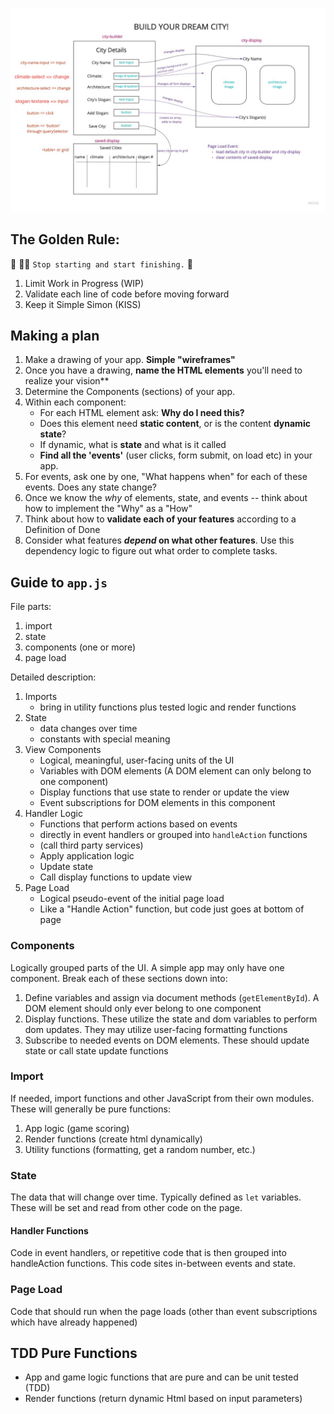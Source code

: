 
![Wireframe](/assets/Wireframe.jpg)

## The Golden Rule:

🦸 🦸‍♂️ `Stop starting and start finishing.` 🏁

1. Limit Work in Progress (WIP)
1. Validate each line of code before moving forward
1. Keep it Simple Simon (KISS)

## Making a plan

1. Make a drawing of your app. **Simple "wireframes"**
1. Once you have a drawing, **name the HTML elements** you'll need to realize your vision**
1. Determine the Components (sections) of your app.
1. Within each component:
    - For each HTML element ask: **Why do I need this?**
    - Does this element need **static content**, or is the content **dynamic state**?
    - If dynamic, what is **state** and what is it called
    - **Find all the 'events'** (user clicks, form submit, on load etc) in your app. 
1. For events, ask one by one, "What happens when" for each of these events. Does any state change?
1. Once we know the _why_ of elements, state, and events -- think about how to implement the "Why" as a "How"
1. Think about how to **validate each of your features** according to a Definition of Done
1. Consider what features **_depend_ on what other features**. Use this dependency logic to figure out what order to complete tasks.

## Guide to `app.js`

File parts:

1. import
2. state
3. components (one or more)
4. page load

Detailed description:

1. Imports 
    - bring in utility functions plus tested logic and render functions
1. State
    - data changes over time
    - constants with special meaning
1. View Components
    - Logical, meaningful, user-facing units of the UI 
    - Variables with DOM elements (A DOM element can only belong to one component)
    - Display functions that use state to render or update the view
    - Event subscriptions for DOM elements in this component
1. Handler Logic
    - Functions that perform actions based on events
    - directly in event handlers or grouped into `handleAction` functions
    - (call third party services)
    - Apply application logic
    - Update state
    - Call display functions to update view
1. Page Load
    - Logical pseudo-event of the initial page load
    - Like a "Handle Action" function, but code just goes at bottom of page

### Components

Logically grouped parts of the UI. A simple app may only have one component. Break each of these sections down into:

1. Define variables and assign via document methods (`getElementById`). A DOM element should only ever belong to one component
1. Display functions. These utilize the state and dom variables to perform dom updates. They may utilize user-facing formatting functions
1. Subscribe to needed events on DOM elements. These should update state or call state update functions

### Import

If needed, import functions and other JavaScript from their own modules. These will generally be pure functions:

1. App logic (game scoring)
1. Render functions (create html dynamically)
1. Utility functions (formatting, get a random number, etc.)

### State

The data that will change over time. Typically defined as `let` variables. These will be set and read from other code on the page.

#### Handler Functions

Code in event handlers, or repetitive code that is then grouped into handleAction functions. This code sites in-between events and state.

### Page Load

Code that should run when the page loads (other than event subscriptions which have already happened)

## TDD Pure Functions

- App and game logic functions that are pure and can be unit tested (TDD)
- Render functions (return dynamic Html based on input parameters)